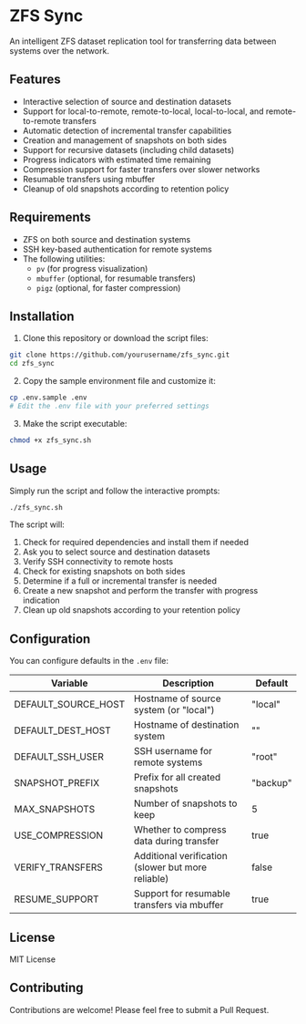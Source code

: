 # ZFS Sync

An intelligent ZFS dataset replication tool for transferring data between systems over the network.

## Features

- Interactive selection of source and destination datasets
- Support for local-to-remote, remote-to-local, local-to-local, and remote-to-remote transfers
- Automatic detection of incremental transfer capabilities
- Creation and management of snapshots on both sides
- Support for recursive datasets (including child datasets)
- Progress indicators with estimated time remaining
- Compression support for faster transfers over slower networks
- Resumable transfers using mbuffer
- Cleanup of old snapshots according to retention policy

## Requirements

- ZFS on both source and destination systems
- SSH key-based authentication for remote systems
- The following utilities:
  - `pv` (for progress visualization)
  - `mbuffer` (optional, for resumable transfers)
  - `pigz` (optional, for faster compression)

## Installation

1. Clone this repository or download the script files:

```bash
git clone https://github.com/yourusername/zfs_sync.git
cd zfs_sync
```

2. Copy the sample environment file and customize it:

```bash
cp .env.sample .env
# Edit the .env file with your preferred settings
```

3. Make the script executable:

```bash
chmod +x zfs_sync.sh
```

## Usage

Simply run the script and follow the interactive prompts:

```bash
./zfs_sync.sh
```

The script will:

1. Check for required dependencies and install them if needed
2. Ask you to select source and destination datasets
3. Verify SSH connectivity to remote hosts
4. Check for existing snapshots on both sides
5. Determine if a full or incremental transfer is needed
6. Create a new snapshot and perform the transfer with progress indication
7. Clean up old snapshots according to your retention policy

## Configuration

You can configure defaults in the `.env` file:

| Variable | Description | Default |
|----------|-------------|---------|
| DEFAULT_SOURCE_HOST | Hostname of source system (or "local") | "local" |
| DEFAULT_DEST_HOST | Hostname of destination system | "" |
| DEFAULT_SSH_USER | SSH username for remote systems | "root" |
| SNAPSHOT_PREFIX | Prefix for all created snapshots | "backup" |
| MAX_SNAPSHOTS | Number of snapshots to keep | 5 |
| USE_COMPRESSION | Whether to compress data during transfer | true |
| VERIFY_TRANSFERS | Additional verification (slower but more reliable) | false |
| RESUME_SUPPORT | Support for resumable transfers via mbuffer | true |

## License

MIT License

## Contributing

Contributions are welcome! Please feel free to submit a Pull Request.
